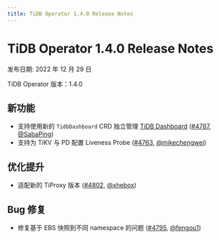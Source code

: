 ```yaml
---
title: TiDB Operator 1.4.0 Release Notes
---
```


# TiDB Operator 1.4.0 Release Notes

发布日期: 2022 年 12 月 29 日

TiDB Operator 版本：1.4.0

## 新功能

- 支持使用新的 `TidbDashboard` CRD 独立管理 [TiDB Dashboard](https://github.com/pingcap/tidb-dashboard) ([#4787](https://github.com/pingcap/tidb-operator/pull/4787), [@SabaPing](https://github.com/SabaPing))
- 支持为 TiKV 与 PD 配置 Liveness Probe ([#4763](https://github.com/pingcap/tidb-operator/pull/4763), [@mikechengwei](https://github.com/mikechengwei))

## 优化提升

- 适配新的 TiProxy 版本 ([#4802](https://github.com/pingcap/tidb-operator/pull/4802), [@xhebox](https://github.com/xhebox))

## Bug 修复

- 修复基于 EBS 快照到不同 namespace 的问题 ([#4795](https://github.com/pingcap/tidb-operator/pull/4795), [@fengou1](https://github.com/fengou1))
